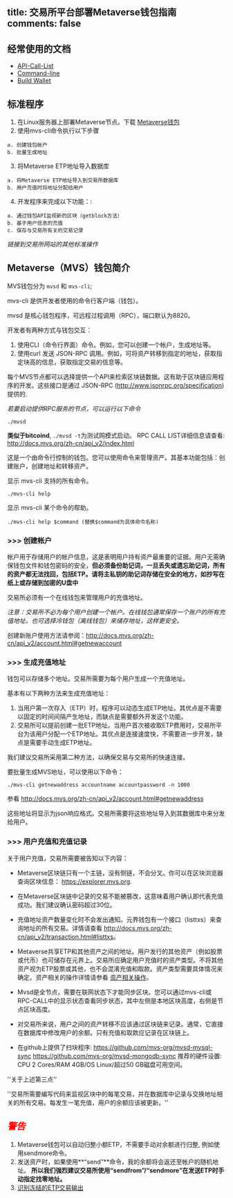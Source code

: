 title: 交易所平台部署Metaverse钱包指南
comments: false
---

## 经常使用的文档
* [API-Call-List](/zh-cn/api_v2/index.html)
* [Command-line](/zh-cn/docs/command-line.html)
* [Build Wallet](/zh-cn/docs/build-linux.html)

## 标准程序
1. 在Linux服务器上部署Metaverse节点。下载 [Metaverse钱包](https://mvs.org/#download)
2. 使用mvs-cli命令执行以下步骤
```
a. 创建钱包帐户
b. 批量生成地址
```
3.  将Metaverse ETP地址导入数据库
```
a. 将Metaverse ETP地址导入到交易所数据库
b. 用户充值时将地址分配给用户
```
4. 开发程序来完成以下功能：:
```
a. 通过钱包API监视新的区块（getblock方法）
b. 基于用户信息的充值
c. 保存与交易所有关的交易记录
```
*链接到交易所网站的其他标准操作*

## Metaverse（MVS）钱包简介

MVS钱包分为 `mvsd` 和 `mvs-cli`;

mvs-cli 是供开发者使用的命令行客户端（钱包）。

mvsd 是核心钱包程序，可远程过程调用（RPC），端口默认为8820。

开发者有两种方式与钱包交互：

1. 使用CLI（命令行界面）命令。例如，您可以创建一个帐户，生成地址等。
2. 使用curl 发送 JSON-RPC 调用。例如，可将资产转移到指定的地址，获取指定块高的信息，获取指定交易的信息等。

每个MVS节点都可以选择提供一个API来检索区块链数据。这有助于区块链应用程序的开发。这些接口是通过 JSON-RPC (<http://www.jsonrpc.org/specification>) 提供的.

*若要启动提供RPC服务的节点，可以运行以下命令*
```
./mvsd 
```
**类似于bitcoind**, `./mvsd -t`为测试网模式启动。
RPC CALL LIST详细信息请查看: <http://docs.mvs.org/zh-cn/api_v2/index.html>

这是一个由命令行控制的钱包。您可以使用命令来管理资产。其基本功能包括：创建账户，创建地址和转移资产。 

显示 mvs-cli 支持的所有命令。
```
./mvs-cli help
```
显示 mvs-cli 某个命令的帮助。
```
./mvs-cli help $command (替换$command为具体命令名称)
```

### >>> 创建帐户

帐户用于存储用户的帐户信息，这是表明用户持有资产最重要的证据。用户无需确保钱包文件和钱包密码的安全，**但必须备份助记词，一旦丢失或遗忘助记词，所有的资产都无法找回，包括ETP。请将主私钥的助记词存储在安全的地方，如抄写在纸上或存储到加密的U盘中**

交易所必须有一个在线钱包来管理用户的充值地址。 

*注意：交易所不必为每个用户创建一个帐户。在线钱包通常保存一个账户的所有充值地址。也可选择冷钱包（离线钱包）来储存地址，这样更安全。*

创建新账户使用方法请参阅：<http://docs.mvs.org/zh-cn/api_v2/account.html#getnewaccount>

### >>> 生成充值地址

钱包可以存储多个地址。交易所需要为每个用户生成一个充值地址。

基本有以下两种方法来生成充值地址：

1. 当用户第一次存入（ETP）时，程序可以动态生成ETP地址。其优点是不需要以固定的时间间隔产生地址，而缺点是需要额外开发这个功能。
2. 交易所可以提前创建一批ETP地址。当用户首次被收取ETP费用时，交易所平台为该用户分配一个ETP地址。其优点是连接速度快，不需要进一步开发，缺点是需要手动生成ETP地址。

我们建议交易所采用第二种方法，以确保交易与交易所的快速连接。

要批量生成MVS地址，可以使用以下命令：
```
./mvs-cli getnewaddress accountname accountpassword -n 1000
```
参看 <http://docs.mvs.org/zh-cn/api_v2/account.html#getnewaddress>

这些地址将显示为json响应格式。交易所需要将这些地址导入到其数据库中来分发给用户。


### >>> 用户充值和充值记录


关于用户充值，交易所需要被告知以下内容：

* Metaverse区块链只有一个主链，没有侧链，不会分叉。你可以在区块浏览器查询区块信息： <https://explorer.mvs.org>.


* 在Metaverse区块链中记录的交易不能被篡改，这意味着用户确认即代表充值成功。我们建议确认密码超过30位。


* 充值地址资产数量变化时不会发出通知。元界钱包有一个接口（listtxs）来查询地址的所有交易。详情请查看 <http://docs.mvs.org/zh-cn/api_v2/transaction.html#listtxs>。


* Metaverse共享ETP和其他资产之间的地址。用户发行的其他资产（例如股票或代币）也可储存在元界上。交易所应确定用户充值时的资产类型。不将其他资产视为ETP股票或其他，也不会混淆充值和取款。资产类型需要具体情况来确定。资产相关的操作详情请参看 [资产相关操作](/zh-cn/docs/assets-operations.html)。


* Mvsd是全节点，需要在联网状态下才能同步区块。您可以通过mvs-cli或RPC-CALL中的显示状态查看同步状态，其中左侧是本地区块高度，右侧是节点区块高度。


* 对交易所来说，用户之间的资产转移不应该通过区块链来记录。通常，它直接在数据库中修改用户的余额。只有充值和取款应记录在区块链上。


* 在github上提供了扫块程序:
<https://github.com/mvs-org/mvsd-mysql-sync>
<https://github.com/mvs-org/mvsd-mongodb-sync>
推荐的硬件设置: CPU 2 Cores/RAM 4GB/OS Linux/超过50 GB磁盘可用空间。


''关于上述第三点''

''交易所需要编写代码来监视区块中的每笔交易，并在数据库中记录与交换地址相关的所有交易。每发生一笔充值，用户的余额应该被更新。''


## <font color=red>*警告*</font>
1. Metaverse钱包可以自动归整小额ETP，不需要手动对余额进行归整, 例如使用sendmore命令。
2. 发送资产时，如果使用**“send”**命令，我的余额将会返还至帐户的随机地址。 **所以我们强烈建议交易所使用“sendfrom”/“sendmore”在发送ETP时手动指定找零地址。**
3. [识别冻结的ETP交易输出](/zh-cn/docs/recognize-fronzen-ETP-transaction-outputs.html)

